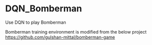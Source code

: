# DQN_Bomberman
Use DQN to play Bomberman

Bomberman training environment is modified from the below project
https://github.com/gulshan-mittal/bomberman-game
